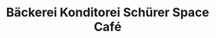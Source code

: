 ---
title: "Bäckerei Konditorei Schürer Space Café"
url: /muldenhammer/baeckerei-konditorei-schuerer-space-cafe/
shop: Bäckerei
---